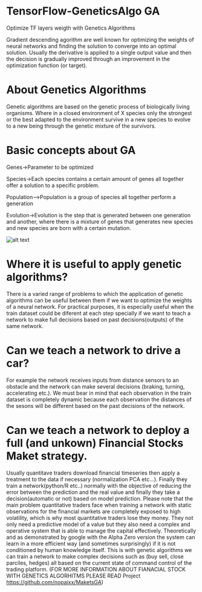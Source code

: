 # TensorFlow-GeneticsAlgo GA
Optimize TF layers weigth with Genetics Algorithms

Gradient descending agorithm are well known for optimizing the weights of neural networks and finding the solution to converge into an optimal solution.
Usually the derivative is applied to a single output value and then the decision is gradually improved through an improvement in the optimization function (or target).

# About Genetics Algorithms

Genetic algorithms are based on the genetic process of biologically living organisms. Where in a closed environment of X species only the strongest or the best adapted to the environment survive in a new species to evolve to a new being through the genetic mixture of the survivors.

# Basic concepts about GA

Genes->Parameter to be optimized

Species->Each species contains a certain amount of genes all together offer a solution to a specific problem.

Population-->Population is a group of species all together perform a generation

Evolution->Evolution is the step that is generated between one generation and another, where there is a mixture of genes that generates new species and new species are born with a certain mutation.

![alt text](https://github.com/nopaixx/TensorFlow-GeneticsAlgo/blob/master/GA%20grafic.jpg)

# Where it is useful to apply genetic algorithms?

There is a varied range of problems to which the application of genetic algorithms can be useful between them if we want to optimize the weights of a neural network. For practical purposes, it is especially useful when the train dataset could be diferent at each step specially if we want to teach a network to make full decisions based on past decisions(outputs) of the same network.

# Can we teach a network to drive a car? 
For example the network receives inputs from distance sensors to an obstacle and the network can make several decisions (braking, turning, accelerating etc.). We must bear in mind that each observation in the train dataset is completely dynamic because each observation the distances of the sesons will be different based on the past decisions of the network.


# Can we teach a network to deploy a full (and unkown) Financial Stocks Maket strategy.
Usually quantitave traders download financial timeseries then apply a treatment to the data if necessary (normalization PCA etc...). Finally they train a network(python/R etc..) normally with the objective of reducing the error between the prediction and the real value and finally they take a decision(automatic or not) based on model prediction.
Please note that the main problem quantitative traders face when training a network with static observations for the financial markets are completely exposed to high volatility, which is why most quantitative traders lose they money. They not only need a predictive model of a value but they also need a complex and operative system that is able to manage the capital effectively.
Theoretically and as demonstrated by google with the Alpha Zero version the system can learn in a more efficient way (and sometimes surprisingly) if it is not conditioned by human knowledge itself.
This is with genetic algorithms we can train a network to make complex decisions such as (buy sell, close parciles, hedges) all based on the current state of command control of the trading platform.
(FOR MORE INFORMATION ABOUT FIANACIAL STOCK WITH GENETICS ALGORHITMS PLEASE READ Project https://github.com/nopaixx/MaketsGA)







 

